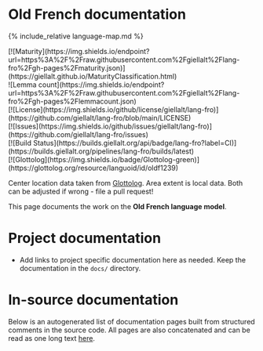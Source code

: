 # Old French documentation

<div class="twocolumn map" markdown="1">

{% include_relative language-map.md %}

<div class="badges" markdown="1">
[![Maturity](https://img.shields.io/endpoint?url=https%3A%2F%2Fraw.githubusercontent.com%2Fgiellalt%2Flang-fro%2Fgh-pages%2Fmaturity.json)](https://giellalt.github.io/MaturityClassification.html) <br/>
![Lemma count](https://img.shields.io/endpoint?url=https%3A%2F%2Fraw.githubusercontent.com%2Fgiellalt%2Flang-fro%2Fgh-pages%2Flemmacount.json) <br/>
[![License](https://img.shields.io/github/license/giellalt/lang-fro)](https://github.com/giellalt/lang-fro/blob/main/LICENSE) <br/>
[![Issues](https://img.shields.io/github/issues/giellalt/lang-fro)](https://github.com/giellalt/lang-fro/issues) <br/>
[![Build Status](https://builds.giellalt.org/api/badge/lang-fro?label=CI)](https://builds.giellalt.org/pipelines/lang-fro/builds/latest) <br/>
[![Glottolog](https://img.shields.io/badge/Glottolog-green)](https://glottolog.org/resource/languoid/id/oldf1239)
</div>

Center location data taken from [Glottolog](https://glottolog.org/). Area extent is local data. Both can be adjusted if wrong - file a pull request!

</div>

This page documents the work on the **Old French language model**. 

# Project documentation

* Add links to project specific documentation here as needed. Keep the documentation in the `docs/` directory.

# In-source documentation

Below is an autogenerated list of documentation pages built from structured comments in the source code. All pages are also concatenated and can be read as one long text [here](fro.md).
